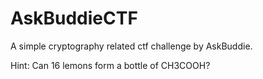# AskBuddieCTF

A simple cryptography related ctf challenge by AskBuddie. 

Hint: Can 16 lemons form a bottle of CH3COOH?
